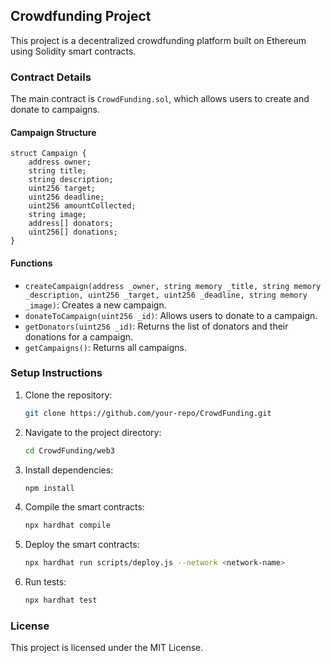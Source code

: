 ## Crowdfunding Project

This project is a decentralized crowdfunding platform built on Ethereum using Solidity smart contracts.

### Contract Details

The main contract is `CrowdFunding.sol`, which allows users to create and donate to campaigns.

#### Campaign Structure

```solidity
struct Campaign {
    address owner;
    string title;
    string description;
    uint256 target;
    uint256 deadline;
    uint256 amountCollected;
    string image;
    address[] donators;
    uint256[] donations;
}
```

#### Functions

- `createCampaign(address _owner, string memory _title, string memory _description, uint256 _target, uint256 _deadline, string memory _image)`: Creates a new campaign.
- `donateToCampaign(uint256 _id)`: Allows users to donate to a campaign.
- `getDonators(uint256 _id)`: Returns the list of donators and their donations for a campaign.
- `getCampaigns()`: Returns all campaigns.

### Setup Instructions

1. Clone the repository:
    ```sh
    git clone https://github.com/your-repo/CrowdFunding.git
    ```

2. Navigate to the project directory:
    ```sh
    cd CrowdFunding/web3
    ```

3. Install dependencies:
    ```sh
    npm install
    ```

4. Compile the smart contracts:
    ```sh
    npx hardhat compile
    ```

5. Deploy the smart contracts:
    ```sh
    npx hardhat run scripts/deploy.js --network <network-name>
    ```

6. Run tests:
    ```sh
    npx hardhat test
    ```

### License

This project is licensed under the MIT License.